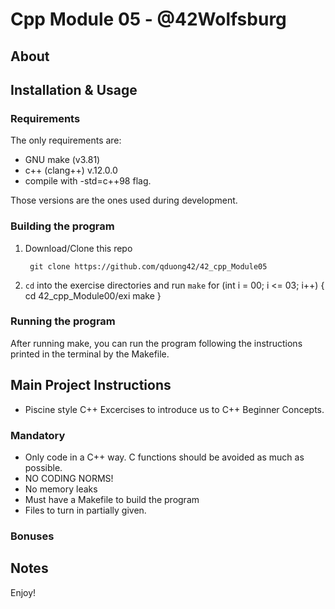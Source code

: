 # Cpp Module 05 - @42Wolfsburg

## About

## Installation & Usage

### Requirements
The only requirements are:
- GNU make (v3.81)
- c++ (clang++) v.12.0.0
- compile with -std=c++98 flag.

Those versions are the ones used during development.

### Building the program

1. Download/Clone this repo

        git clone https://github.com/qduong42/42_cpp_Module05
2. `cd` into the exercise directories and run `make`
  for (int i = 00; i <= 03; i++)
{
        cd 42_cpp_Module00/exi
        make
}

### Running the program

After running make, you can run the program following the instructions printed in the terminal by the Makefile.

## Main Project Instructions

- Piscine style C++ Excercises to introduce us to C++ Beginner Concepts.

### Mandatory

- Only code in a C++ way. C functions should be avoided as much as possible.
- NO CODING NORMS!
- No memory leaks
- Must have a Makefile to build the program
- Files to turn in partially given.

### Bonuses
    
## Notes


Enjoy!

